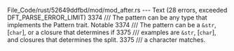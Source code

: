 File_Code/rust/52649ddfbd/mod/mod_after.rs --- Text (28 errors, exceeded DFT_PARSE_ERROR_LIMIT)
3374     /// The pattern can be any type that implements the Pattern trait. Notable                                                                          3374     /// The pattern can be a `&str`, [`char`], or a closure that determines if
3375     /// examples are `&str`, [`char`], and closures that determines the split.                                                                          3375     /// a character matches.

